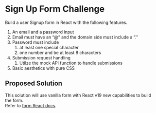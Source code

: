 # Sign Up Form Challenge
Build a user Signup form in React with the following features.

1. An email and a password input
2. Email must have an “@” and the domain side must include a “.”
3. Password must include
   1.  at least one special character
   2. one number and be at least 8 characters
4. Submission request handling  
   1. Utilze the mock API function to handle submissions
5. Basic aesthetics with pure CSS

## Proposed Solution

This solution will use vanilla form with React v19 new capabilities to build the form.\
Refer to [form React docs](https://react.dev/reference/react-dom/components/form).
